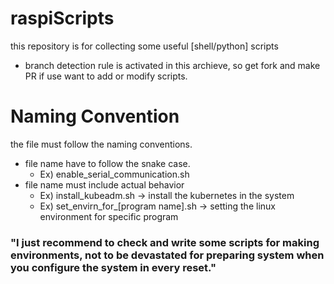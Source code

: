 # raspiScripts

this repository is for collecting some useful [shell/python] scripts
- branch detection rule is activated in this archieve, so get fork and make PR if use want to add or modify scripts.

# Naming Convention
the file must follow the naming conventions. 
- file name have to follow the snake case.
  - Ex) enable_serial_communication.sh
- file name must include actual behavior
  - Ex) install_kubeadm.sh -> install the kubernetes in the system
  - Ex) set_envirn_for_[program name].sh -> setting the linux environment for specific program
### "I just recommend to check and write some scripts for making environments, not to be devastated for preparing system when you configure the system in every reset."

